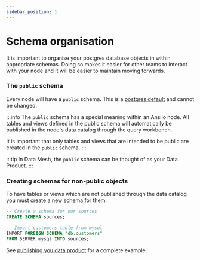 ```yaml
---
sidebar_position: 1
---
```


# Schema organisation

It is important to organise your postgres database objects in within appropriate schemas.
Doing so makes it easier for other teams to interact with your node and it will be easier to maintain moving forwards.

### The `public` schema

Every node will have a `public` schema. This is a [postgres default](https://www.postgresql.org/current/ddl-schemas.html#DDL-SCHEMAS-PUBLIC)
and cannot be changed.

:::info
The `public` schema has a special meaning within an Ansilo node. All tables and views defined in the public
schema will automatically be published in the node's data catalog through the query workbench. 

It is important that only tables and views that are intended to be public are created in the `public` schema.
:::

:::tip
In Data Mesh, the `public` schema can be thought of as your Data Product.
:::

### Creating schemas for non-public objects

To have tables or views which are not published through the data catalog you must create a new schema for them.

```sql
-- Create a schema for our sources
CREATE SCHEMA sources;

-- Import customers table from mysql
IMPORT FOREIGN SCHEMA "db.customers" 
FROM SERVER mysql INTO sources;
```

See [publishing you data product](/guides/data-product-expose/) for a complete example.